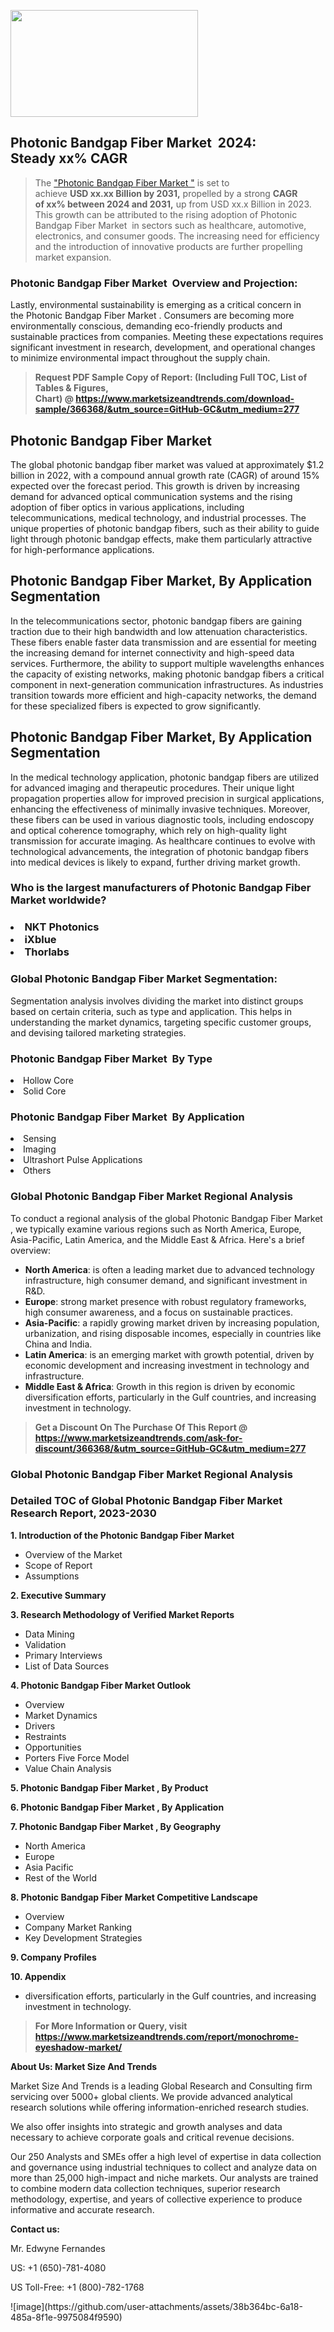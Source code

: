 <p><img class="alignnone size-medium wp-image-20088" src="https://ffe5etoiles.com/wp-content/uploads/2024/12/MST1-300x171.png" alt="" width="300" height="171" /></p><h2 id="ember46" class="ember-view reader-text-block__heading-2">Photonic Bandgap Fiber Market &nbsp;2024: Steady&nbsp;xx% CAGR</h2><blockquote id="ember47" class="ember-view reader-text-block__blockquote">The&nbsp;<a class="app-aware-link " href="https://www.marketsizeandtrends.com/download-sample/366368/&utm_source=GitHub-GC&utm_medium=277" target="_blank" data-test-app-aware-link="">"Photonic Bandgap Fiber Market "</a>&nbsp;is set to achieve&nbsp;<strong>USD&nbsp;xx.xx&nbsp;Billion by 2031,</strong>&nbsp;propelled by a strong&nbsp;<strong>CAGR of&nbsp;xx% between 2024 and 2031,</strong>&nbsp;up from USD xx.x Billion in 2023. This growth can be attributed to the rising adoption of&nbsp;Photonic Bandgap Fiber Market &nbsp;in sectors such as healthcare, automotive, electronics, and consumer goods. The increasing need for efficiency and the introduction of innovative products are further propelling market expansion.</blockquote><h3 id="ember48" class="ember-view reader-text-block__heading-3">Photonic Bandgap Fiber Market &nbsp;Overview and Projection:</h3><p id="ember49" class="ember-view reader-text-block__paragraph">Lastly, environmental sustainability is emerging as a critical concern in the&nbsp;Photonic Bandgap Fiber Market . Consumers are becoming more environmentally conscious, demanding eco-friendly products and sustainable practices from companies. Meeting these expectations requires significant investment in research, development, and operational changes to minimize environmental impact throughout the supply chain.</p><blockquote id="ember50" class="ember-view reader-text-block__blockquote"><strong>Request PDF Sample Copy of Report: (Including Full TOC, List of Tables &amp; Figures, Chart)&nbsp;@&nbsp;<strong><a href="https://www.marketsizeandtrends.com/download-sample/366368/&utm_source=GitHub-GC&utm_medium=277" target="_blank">https://www.marketsizeandtrends.com/download-sample/366368/&utm_source=GitHub-GC&utm_medium=277</a></strong></strong></blockquote><h3 class=""> <h2>Photonic Bandgap Fiber Market</h2><p>The global photonic bandgap fiber market was valued at approximately $1.2 billion in 2022, with a compound annual growth rate (CAGR) of around 15% expected over the forecast period. This growth is driven by increasing demand for advanced optical communication systems and the rising adoption of fiber optics in various applications, including telecommunications, medical technology, and industrial processes. The unique properties of photonic bandgap fibers, such as their ability to guide light through photonic bandgap effects, make them particularly attractive for high-performance applications.</p><h2>Photonic Bandgap Fiber Market, By Application Segmentation</h2><p>In the telecommunications sector, photonic bandgap fibers are gaining traction due to their high bandwidth and low attenuation characteristics. These fibers enable faster data transmission and are essential for meeting the increasing demand for internet connectivity and high-speed data services. Furthermore, the ability to support multiple wavelengths enhances the capacity of existing networks, making photonic bandgap fibers a critical component in next-generation communication infrastructures. As industries transition towards more efficient and high-capacity networks, the demand for these specialized fibers is expected to grow significantly.</p><h2>Photonic Bandgap Fiber Market, By Application Segmentation</h2><p>In the medical technology application, photonic bandgap fibers are utilized for advanced imaging and therapeutic procedures. Their unique light propagation properties allow for improved precision in surgical applications, enhancing the effectiveness of minimally invasive techniques. Moreover, these fibers can be used in various diagnostic tools, including endoscopy and optical coherence tomography, which rely on high-quality light transmission for accurate imaging. As healthcare continues to evolve with technological advancements, the integration of photonic bandgap fibers into medical devices is likely to expand, further driving market growth.</p></h3><h3 id="" class="">Who is the largest manufacturers of&nbsp;Photonic Bandgap Fiber Market  worldwide?</h3><h3 class=""></Li><Li>NKT Photonics</Li><Li> iXblue</Li><Li> Thorlabs</h3><h3 id="ember53" class="ember-view reader-text-block__heading-3">Global&nbsp;Photonic Bandgap Fiber Market  Segmentation:</h3><p id="ember54" class="ember-view reader-text-block__paragraph">Segmentation analysis involves dividing the market into distinct groups based on certain criteria, such as type and application. This helps in understanding the market dynamics, targeting specific customer groups, and devising tailored marketing strategies.</p><h3 id="" class="">Photonic Bandgap Fiber Market &nbsp;By Type</h3><p></Li><Li>Hollow Core</Li><Li> Solid Core</p><h3 id="" class="">Photonic Bandgap Fiber Market &nbsp;By Application</h3><p class=""></Li><Li>Sensing</Li><Li> Imaging</Li><Li> Ultrashort Pulse Applications</Li><Li> Others</p><h3 id="ember62" class="ember-view reader-text-block__heading-3">Global Photonic Bandgap Fiber Market  Regional Analysis</h3><p id="ember63" class="ember-view reader-text-block__paragraph">To conduct a regional analysis of the global Photonic Bandgap Fiber Market , we typically examine various regions such as North America, Europe, Asia-Pacific, Latin America, and the Middle East &amp; Africa. Here's a brief overview:</p><ul><li><strong>North America</strong>: is often a leading market due to advanced technology infrastructure, high consumer demand, and significant investment in R&amp;D.</li><li><strong>Europe</strong>: strong market presence with robust regulatory frameworks, high consumer awareness, and a focus on sustainable practices.</li><li><strong>Asia-Pacific</strong>: a rapidly growing market driven by increasing population, urbanization, and rising disposable incomes, especially in countries like China and India.</li><li><strong>Latin America</strong>: is an emerging market with growth potential, driven by economic development and increasing investment in technology and infrastructure.</li><li><strong>Middle East &amp; Africa</strong>: Growth in this region is driven by economic diversification efforts, particularly in the Gulf countries, and increasing investment in technology.</li></ul><blockquote id="ember61" class="ember-view reader-text-block__blockquote"><strong>Get a Discount On The Purchase Of This Report @ <strong><a href="https://html-cleaner.com/" target="">https://www.marketsizeandtrends.com/ask-for-discount/366368/&utm_source=GitHub-GC&utm_medium=277</a></strong></strong></blockquote><h3 id="ember62" class="ember-view reader-text-block__heading-3">Global Photonic Bandgap Fiber Market  Regional Analysis</h3><h3 id="" class="">Detailed TOC of Global Photonic Bandgap Fiber Market  Research Report, 2023-2030</h3><p id="" class=""><strong>1. Introduction of the Photonic Bandgap Fiber Market </strong></p><ul><li>Overview of the Market</li><li>Scope of Report</li><li>Assumptions</li></ul><p id="" class=""><strong>2. Executive Summary</strong></p><p id="" class=""><strong>3. Research Methodology of Verified Market Reports</strong></p><ul><li>Data Mining</li><li>Validation</li><li>Primary Interviews</li><li>List of Data Sources</li></ul><p id="" class=""><strong>4. Photonic Bandgap Fiber Market  Outlook</strong></p><ul><li>Overview</li><li>Market Dynamics</li><li>Drivers</li><li>Restraints</li><li>Opportunities</li><li>Porters Five Force Model</li><li>Value Chain Analysis</li></ul><p id="" class=""><strong>5. Photonic Bandgap Fiber Market , By Product</strong></p><p id="" class=""><strong>6. Photonic Bandgap Fiber Market , By Application</strong></p><p id="" class=""><strong>7. Photonic Bandgap Fiber Market , By Geography</strong></p><ul><li>North America</li><li>Europe</li><li>Asia Pacific</li><li>Rest of the World</li></ul><p id="" class=""><strong>8. Photonic Bandgap Fiber Market  Competitive Landscape</strong></p><ul><li>Overview</li><li>Company Market Ranking</li><li>Key Development Strategies</li></ul><p id="" class=""><strong>9. Company Profiles</strong></p><p id="" class=""><strong>10. Appendix</strong></p><ul><li>diversification efforts, particularly in the Gulf countries, and increasing investment in technology.</li></ul><blockquote id="ember65" class="ember-view reader-text-block__blockquote"><strong>For More Information or Query, visit <strong><strong><a href="https://html-cleaner.com/" target="">https://www.marketsizeandtrends.com/report/monochrome-eyeshadow-market/</a></strong></strong></strong></blockquote><p id="" class=""><strong>About Us: Market Size And Trends</strong></p><p id="" class="">Market Size And Trends is a leading Global Research and Consulting firm servicing over 5000+ global clients. We provide advanced analytical research solutions while offering information-enriched research studies.</p><p id="" class="">We also offer insights into strategic and growth analyses and data necessary to achieve corporate goals and critical revenue decisions.</p><p id="" class="">Our 250 Analysts and SMEs offer a high level of expertise in data collection and governance using industrial techniques to collect and analyze data on more than 25,000 high-impact and niche markets. Our analysts are trained to combine modern data collection techniques, superior research methodology, expertise, and years of collective experience to produce informative and accurate research.</p><p id="" class=""><strong>Contact us:</strong></p><p id="" class="">Mr. Edwyne Fernandes</p><p id="" class="">US: +1 (650)-781-4080</p><p id="" class="">US Toll-Free: +1 (800)-782-1768</p>
![image](https://github.com/user-attachments/assets/38b364bc-6a18-485a-8f1e-9975084f9590)
